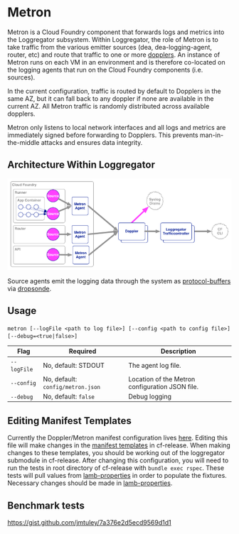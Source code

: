 # Metron

Metron is a Cloud Foundry component that forwards logs and metrics into the Loggregator subsystem. Within Loggregator, the role of Metron is to take traffic from the various emitter sources (dea, dea-logging-agent, router, etc) and route that traffic to one or more [dopplers](../doppler). An instance of Metron runs on each VM in an environment and is therefore co-located on the logging agents that run on the Cloud Foundry components (i.e. sources).

In the current configuration, traffic is routed by default to Dopplers in the same AZ, but it can fall back to any doppler if none are available in the current AZ. All Metron traffic is randomly distributed across available dopplers.

Metron only listens to local network interfaces and all logs and metrics are immediately signed before forwarding to Dopplers. This prevents man-in-the-middle attacks and ensures data integrity.

## Architecture Within Loggregator

![Loggregator Diagram](../../docs/loggregator.png)

Source agents emit the logging data through the system as [protocol-buffers](https://github.com/google/protobuf) via [dropsonde](https://github.com/cloudfoundry/dropsonde).

## Usage
```metron [--logFile <path to log file>] [--config <path to config file>] [--debug=<true|false>]```

| Flag            | Required                              | Description                                     |
|-----------------|---------------------------------------|-------------------------------------------------|
| ```--logFile``` | No, default: STDOUT                   | The agent log file.                             |
| ```--config```  | No, default: ```config/metron.json``` | Location of the Metron configuration JSON file. |
| ```--debug```   | No, default: ```false```              | Debug logging                                   |

## Editing Manifest Templates
Currently the Doppler/Metron manifest configuration lives [here](../../manifest-templates/cf-lamb.yml). Editing this file will make changes in the [manifest templates](https://github.com/cloudfoundry/cf-release/tree/master/templates) in cf-release. When making changes to these templates, you should be working out of the loggregator submodule in cf-release. After changing this configuration, you will need to run the tests in root directory of cf-release with `bundle exec rspec`. These tests will pull values from [lamb-properties](../../manifest-templates/lamb-properties.rb) in order to populate the fixtures. Necessary changes should be made in [lamb-properties](../../manifest-templates/lamb-properties.rb).

## Benchmark tests

https://gist.github.com/jmtuley/7a376e2d5ecd9569d1d1
